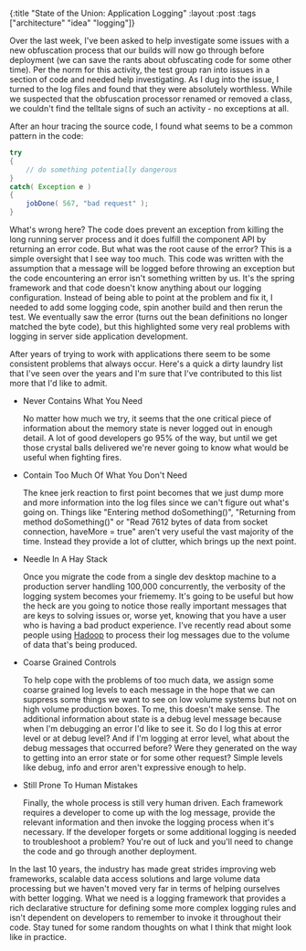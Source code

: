 {:title "State of the Union: Application Logging"
 :layout :post
 :tags ["architecture" "idea" "logging"]}

Over the last week, I've been asked to help investigate some issues with a new
obfuscation process that our builds will now go through before deployment (we
can save the rants about obfuscating code for some other time). Per the norm
for this activity, the test group ran into issues in a section of code and needed
help investigating. As I dug into the issue, I turned to the log files and found
that they were absolutely worthless. While we suspected that the obfuscation
processor renamed or removed a class, we couldn't find the telltale signs of
such an activity - no exceptions at all.

After an hour tracing the source code, I found what seems to be a common pattern
in the code:

```java
try
{
    // do something potentially dangerous
}
catch( Exception e )
{
    jobDone( 567, "bad request" );
}
```

What's wrong here? The code does prevent an exception from killing the long
running server process and it does fulfill the component API by returning an
error code. But what was the root cause of the error? This is a simple oversight
that I see way too much. This code was written with the assumption that a message
will be logged before throwing an exception but the code encountering an error
isn't something written by us. It's the spring framework and that code doesn't
know anything about our logging configuration. Instead of being able to point at
the problem and fix it, I needed to add some logging code, spin another build
and then rerun the test. We eventually saw the error (turns out the bean definitions
no longer matched the byte code), but this highlighted some very real problems
with logging in server side application development.

After years of trying to work with applications there seem to be some consistent
problems that always occur. Here's a quick a dirty laundry list that I've seen
over the years and I'm sure that I've contributed to this list more that I'd like
to admit.

* Never Contains What You Need

	No matter how much we try, it seems that the one critical piece of information
	about the memory state is never logged out in enough detail. A lot of good
	developers go 95% of the way, but until we get those crystal balls delivered
	we're never going to know what would be useful when fighting fires.

* Contain Too Much Of What You Don't Need

	The knee jerk reaction to first point becomes that we just dump more and more
	information into the log files since we can't figure out what's going on. Things
	like "Entering method doSomething()", "Returning from method doSomething()" or
	"Read 7612 bytes of data from socket connection, haveMore = true" aren't very
	useful the vast majority of the time. Instead they provide a lot of clutter,
	which brings up the next point.

* Needle In A Hay Stack

	Once you migrate the code from a single dev desktop machine to a production
	server handling 100,000 concurrently, the verbosity of the logging system becomes
	your friememy. It's going to be useful but how the heck are you going to notice
	those really important messages that are keys to solving issues or, worse yet,
	knowing that you have a user who is having a bad product experience. I've recently
	read about some people using [Hadoop][hadoop] to process their log messages due to
	the volume of data that's being produced.

* Coarse Grained Controls

	To help cope with the problems of too much data, we assign some coarse grained log
	levels to each message in the hope that we can suppress some things we want to see
	on low volume systems but not on high volume production boxes. To me, this doesn't
	make sense. The additional information about state is a debug level message because
	when I'm debugging an error I'd like to see it. So do I log this at error level or
	at debug level? And if I'm logging at error level, what about the debug messages
	that occurred before? Were they generated on the way to getting into an error state
	or for some other request? Simple levels like debug, info and error aren't expressive
	enough to help.

* Still Prone To Human Mistakes

	Finally, the whole process is still very human driven. Each framework requires a
	developer to come up with the log message, provide the relevant information and
	then invoke the logging process when it's necessary. If the developer forgets or
	some additional logging is needed to troubleshoot a problem? You're out of luck
	and you'll need to change the code and go through another deployment.

In the last 10 years, the industry has made great strides improving web frameworks, scalable
data access solutions and large volume data processing but we haven't moved very far in terms
of helping ourselves with better logging. What we need is a logging framework that provides
a rich declarative structure for defining some more complex logging rules and isn't dependent
on developers to remember to invoke it throughout their code. Stay tuned for some random
thoughts on what I think that might look like in practice.

[hadoop]: http://hadoop.apache.org/
